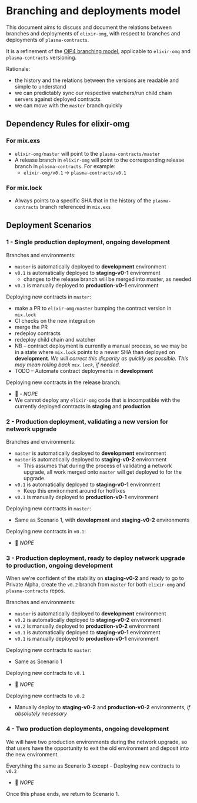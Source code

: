 # Branching and deployments model

This document aims to discuss and document the relations between branches and deployments of `elixir-omg`, with respect to branches and deployments of `plasma-contracts`.

It is a refinement of the [OIP4 branching model](https://github.com/omisego/OIP/blob/master/0004-ewallet-release-and-versioning.md), applicable to `elixir-omg` and `plasma-contracts` versioning.

Rationale:
- the history and the relations between the versions are readable and simple to understand
- we can predictably sync our respective watchers/run child chain servers against deployed contracts
- we can move with the `master` branch quickly


## Dependency Rules for elixir-omg

### For mix.exs
- `elixir-omg/master` will point to the `plasma-contracts/master`
- A release branch in `elixir-omg` will point to the corresponding release branch in `plasma-contracts`. For example:
  - `elixir-omg/v0.1` -> `plasma-contracts/v0.1`

### For mix.lock
- Always points to a specific SHA that in the history of the `plasma-contracts` branch referenced in `mix.exs`


## Deployment Scenarios

### 1 - Single production deployment, ongoing development

Branches and environments:
- `master` is automatically deployed to **development** environment
- `v0.1` is automatically deployed to **staging-v0-1** environment
  - changes to the release branch will be merged into master, as needed
- `v0.1` is manually deployed to **production-v0-1** environment

Deploying new contracts in `master`:
- make a PR to `elixir-omg/master` bumping the contract version in `mix.lock`
- CI checks on the new integration
- merge the PR
- redeploy contracts
- redeploy child chain and watcher
- NB – contract deployment is currently a manual process, so we may be in a state where `mix.lock` points to a newer SHA than deployed on **development**. _We will correct this disparity as quickly as possible. This may mean rolling back `mix.lock`, if needed._
- TODO – Automate contract deployments in **development**

Deploying new contracts in the release branch:
- :stop_sign: - _NOPE_
- We cannot deploy any `elixir-omg` code that is incompatible with the currently deployed contracts in **staging** and **production**


### 2 - Production deployment, validating a new version for network upgrade

Branches and environments:
- `master` is automatically deployed to **development** environment
- `master` is automatically deployed to **staging-v0-2** environment
  - This assumes that during the process of validating a network upgrade, all work merged onto `master` will get deployed to for the upgrade.
- `v0.1` is automatically deployed to **staging-v0-1** environment
  - Keep this environment around for hotfixes
- `v0.1` is manually deployed to **production-v0-1** environment

Deploying new contracts in `master`:
- Same as Scenario 1, with **development** and **staging-v0-2** environments

Deploying new contracts in `v0.1`:
- :stop_sign: _NOPE_

### 3 - Production deployment, ready to deploy network upgrade to production, ongoing development

When we're confident of the stability on **staging-v0-2** and ready to go to Private Alpha, create the `v0.2` branch from `master` for both `elixir-omg` and `plasma-contracts` repos.

Branches and environments:
- `master` is automatically deployed to **development** environment
- `v0.2` is automatically deployed to **staging-v0-2** environment
- `v0.2` is manually deployed to **production-v0-2** environment
- `v0.1` is automatically deployed to **staging-v0-1** environment
- `v0.1` is manually deployed to **production-v0-1** environment

Deploying new contracts to `master`:
- Same as Scenario 1

Deploying new contracts to `v0.1`
- :stop_sign: _NOPE_

Deploying new contracts to `v0.2`
- Manually deploy to **staging-v0-2** and **production-v0-2** environments, _if absolutely necessary_

### 4 - Two production deployments, ongoing development

We will have two production environments during the network upgrade, so that users have the opportunity to exit the old environment and deposit into the new environment.

Everything the same as Scenario 3 except - Deploying new contracts to `v0.2`
- :stop_sign: _NOPE_

Once this phase ends, we return to Scenario 1.
